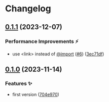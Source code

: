 # Changelog

## [0.1.1](https://github.com/hbstack/google-fonts/compare/v0.1.0...v0.1.1) (2023-12-07)


### Performance Improvements ⚡️

* use &lt;link&gt; instead of [@import](https://github.com/import) ([#6](https://github.com/hbstack/google-fonts/issues/6)) ([3ec71df](https://github.com/hbstack/google-fonts/commit/3ec71df7c8f3d95f6639b6b53b1551aa6c36b894))

## [0.1.0](https://github.com/hbstack/google-fonts/compare/v0.0.1...v0.1.0) (2023-11-14)


### Features ✨

* first version ([704e970](https://github.com/hbstack/google-fonts/commit/704e9709043ccd056b6d3ff3394072dbbfccf781))
